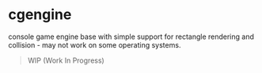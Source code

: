 # cgengine
console game engine base with simple support for rectangle rendering and collision - may not work on some operating systems.

> WIP (Work In Progress)